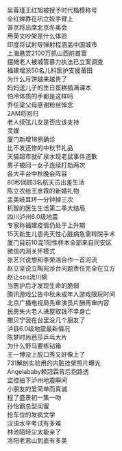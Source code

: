 吴蓉瑾王红旭被授予时代楷模称号  
全红婵靠在巩立姣手臂上  
普京将出席北京冬奥会  
用英文吵架是什么体验  
印度将试射导弹射程涵盖中国城市  
上海悬赏2100万抓山西前首富  
摆摊老人被城管暴力执法已立案调查  
福建增派50名儿科医护支援莆田  
为什么月饼越来越贵了  
妈妈送儿子的生日蛋糕插满课本  
怕冷体质的手都是这样吗  
乔任梁父母感谢粉丝悼念  
2AM将回归  
老人续弦儿女是否应该支持  
灵媒  
厦门新增18例确诊  
比不发还惨的中秋节礼品  
天猫超市就矿泉水现老鼠事件道歉  
男子被同一女子连续打劫两次  
各大平台中秋晚会阵容  
80秒回顾3名航天员出差生活  
陈立农给王彦霖的新婚礼物  
孟美岐耳环一分钟掉三次  
机智的医生生活第二季大结局  
四川泸州6.0级地震  
专家称福建疫情仍处于上升期  
15天新生儿患先天性心脏病急需转院手术  
厦门目前10混1阳性样本全部来自同安区  
微信内测关怀模式  
张艺兴说想和李荣浩合作一首河流  
赵立坚说立陶宛涉台问题责任完全在立方  
赵让cos流川枫  
当医护后才发现生命的脆弱  
腾讯游戏公告中秋未成年人游戏限玩时间  
北京广播电视局先审演员片酬再审内容  
民房失火老人进屋取钱不幸身亡  
撒贝宁我在台里没几个朋友了  
泸县6.0级地震最新情况  
陈梦时尚芭莎乒乓大片  
为什么野马要练钻箱  
王一博没上脱口秀又好像上了  
731解剖实验用的内脏挂架照片曝光  
Angelababy赖冠霖背后抱路透  
监控拍下泸州地震瞬间  
小朋友的爱简单而真诚  
程了盛景初一集一吻  
孙怡霸总型闺蜜  
抢车位的发疯文学  
汉语水平考试有多难  
林池陌轻尘太能亲了  
洛阳老君山到底有多美  
